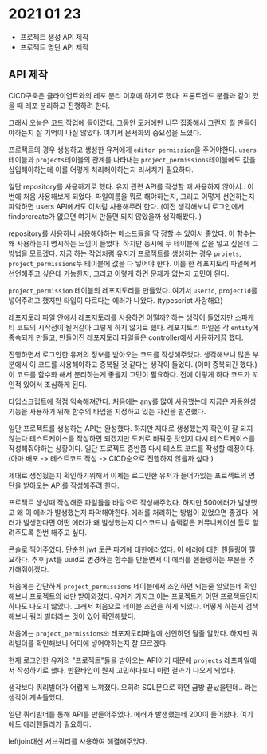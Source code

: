 # 2021 01 23
* 프로젝트 생성 API 제작
* 프로젝트 명단 API 제작
## API 제작
CICD구축은 클라이언트와의 레포 분리 이후에 하기로 했다. 프론트엔드 분들과 같이 있을 때 레포 분리하고 진행하려 한다.

그래서 오늘은 코드 작업에 들어갔다. 그동안 도커에만 너무 집중해서 그런지 뭘 만들어야하는지 잘 기억이 나질 않았다. 여기서 문서화의 중요성을 느꼈다. 

프로젝트의 경우 생성하고 생성한 유저에게 `editor permission`을 주어야한다. `users`테이블과 `projects`테이블의 관계를 나타내는 `project_permissions`테이블에도 값을 삽입해야하는데 이를 어떻게 처리해야하는지 리서치가 필요하다. 

일단 repository를 사용하기로 했다. 유저 관련 API를 작성할 때 사용하지 않아서.. 이번에 처음 사용해보게 되었다. 파일이름을 뭐로 해야하는지, 그리고 어떻게 선언하는지 파악하면 users API에서도 이처럼 사용해주려 한다. (이전 생각해보니 로그인에서 findorcreate가 없으면 여기서 만들면 되지 않았을까 생각해봤다. )

repository를 사용하니 사용해야하는 메소드들을 딱 정할 수 있어서 좋았다. 이 함수는 왜 사용하는지 명시하는 느낌이 들었다. 하지만 동시에 두 테이블에 값을 넣고 싶은데 그 방법을 모르겠다. 지금 하는 작업처럼 유저가 프로젝트를 생성하는 경우 `projets`, `project_permissions`두 테이블에 값을 다 넣어야 한다. 이를 한 레포지토리 파일에서 선언해주고 싶은데 가능한지, 그리고 이렇게 하면 문제가 없는지 고민이 된다. 

`project_permission` 테이블의 레포지토리를 만들었다. 여기서 `userid`, `projectid`를 넣어주려고 했지만 타입이 다르다는 에러가 나왔다. (typescript 사랑해요) 

레포지토리 파일 안에서 레포지토리를 사용하면 어떨까? 하는 생각이 들었지만 스파케티 코드의 시작점이 될거같아 그렇게 하지 않기로 했다. 레포지토리 파일은 각 `entity`에 종속되게 만들고, 만들어진 레포지토리 파일들은 controller에서 사용하게끔 했다. 

진행하면서 로그인한 유저의 정보를 받아오는 코드를 작성해주었다. 생각해보니 많은 부분에서 이 코드를 사용해야하고 중복될 것 같다는 생각이 들었다. (이미 중복되긴 했다.) 이 코드를 함수화 해서 분리하는게 좋을지 고민이 필요하다. 전에 이렇게 하다 코드가 꼬인적 있어서 조심하게 된다. 

타입스크립트에 점점 익숙해져간다. 처음에는 any를 많이 사용했는데 지금은 자동완성기능을 사용하기 위해 함수의 타입을 지정하고 있는 자신을 발견했다. 

일단 프로젝트를 생성하는 API는 완성했다. 하지만 제대로 생성했는지 확인이 잘 되지 않는다 테스트케이스를 작성하면 되겠지만 도커로 바꿔준 탓인지 다시 테스트케이스를 작성해줘야하는 상황이다. 일단 프로젝트 중반쯤 다시 테스트 코드를 작성할 예정이다. (아마 배포 -> 테스트코드 작성 -> CICD순으로 진행하지 않을까 싶다.)

제대로 생성됬는지 확인하기위해서 이제는 로그인한 유저가 들어가있는 프로젝트의 명단을 받아오는 API를 작성해주려 한다. 

프로젝트 생성때 작성해준 파일들을 바탕으로 작성해주었다. 하지만 500에러가 발생했고 왜 이 에러가 발생했는지 파악해야한다. 에러를 처리하는 방법이 있었으면 좋겠다. 에러가 발생한다면 어떤 에러가 왜 발생했는지 디스코드나 슬랙같은 커뮤니케이션 툴로 알려주도록 한번 해주고 싶다. 

콘솔로 찍어주었다. 단순한 jwt 토큰 파기에 대한에러였다. 이 에러에 대한 핸들링이 필요하다. 추후 jwt를 uuid로 변경하는 함수를 만들면서 이 에러를 핸들링하는 부분을 추가해줘야겠다. 

처음에는 간단하게 `project_permissions` 테이블에서 조인하면 되는줄 알았는데 확인해보니 프로젝트의 id만 받아와졌다. 유저가 가지고 이는 프로젝트가 어떤 프로젝트인지 하나도 나오지 않았다. 그래서 처음으로 테이블 조인을 하게 되었다. 어떻게 하는지 검색해보니 쿼리 빌더라는 것이 있어 확인해봤다.

처음에는 `project_permissions의` 레포지토리파일에 선언하면 될줄 알았다. 하지만 쿼리빌더를 확인해보니 어디에 넣어야하는지 잘 모르겠다. 

현재 로그인한 유저의 "프로젝트"들을 받아오는 API이기 때문에 `projects` 레포파일에서 작성하기로 했다. 반환타입이 뭔지 고민하다보니 이런 결과가 나오게 되었다. 

생각보다 쿼리빌더가 어렵게 느꺄졌다. 오히려 SQL문으로 하면 금방 끝났을텐데.. 라는 생각이 계속들었다. 

일단 쿼리빌더를 통해 API를 만들어주었다. 에러가 발생했는데 200이 들어왔다. 여기에도 에러핸들러가 필요하다. 

leftjoin대신 서브쿼리를 사용하여 해결해주었다. 